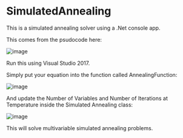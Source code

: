 # SimulatedAnnealing
This is a simulated annealing solver using a .Net console app. 

This comes from the psudocode here:

![image](https://user-images.githubusercontent.com/6899859/54499484-c10d5600-48e8-11e9-99c0-b4cda8bfdd05.png)

Run this using Visual Studio 2017.

Simply put your equation into the function called AnnealingFunction:

![image](https://user-images.githubusercontent.com/6899859/54499515-3711bd00-48e9-11e9-8bd0-ab45ac00a552.png)

And update the Number of Variables  and Number of Iterations at Temperature inside the Simulated Annealing class:

![image](https://user-images.githubusercontent.com/6899859/54499581-bdc69a00-48e9-11e9-8b17-01349520dba9.png)

This will solve multivariable simulated annealing problems.
